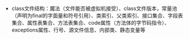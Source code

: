 * class文件结构：魔法（文件能否被虚拟机接受）、class文件版本，常量池（声明为final的字面量和符号引用）、类索引、父类索引、接口集合、字段表集合、属性表集合、方法表集合、code属性（方法体的字节码指令）、exceptions属性、行号、源文件信息、内部类、静态变量等



